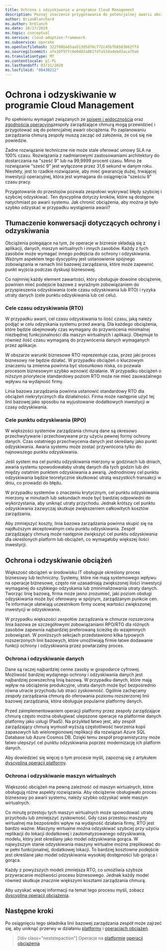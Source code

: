 ```yaml
---
title: Ochrona i odzyskiwanie w programie Cloud Management
description: Poznaj znaczenie przygotowania do potencjalnej awarii obciążenia. Dzięki temu zespół może wykrywać błędy szybciej i szybciej odzyskiwać.
author: BrianBlanchard
ms.author: brblanch
ms.date: 10/17/2019
ms.topic: conceptual
ms.service: cloud-adoption-framework
ms.subservice: operate
ms.openlocfilehash: 322f08ba65aa513d5d76c772c45bfb6563662ffd
ms.sourcegitcommit: afe10f97fc0e0402a881fdfa55dadebd3aca75ab
ms.translationtype: MT
ms.contentlocale: pl-PL
ms.lasthandoff: 03/31/2020
ms.locfileid: "80430212"
---
```

# <a name="protect-and-recover-in-cloud-management"></a>Ochrona i odzyskiwanie w programie Cloud Management

Po spełnieniu wymagań związanych ze [spisem i widocznością](./inventory.md) oraz [zgodnością operacyjną](./operational-compliance.md)zespoły zarządzające chmurą mogą przewidzieć i przygotować się do potencjalnej awarii obciążenia. Po zaplanowaniu zarządzania chmurą zespoły muszą zacząć od założenia, że coś się nie powiedzie.

Żadne rozwiązanie techniczne nie może stale oferować umowy SLA na 100% czasu. Rozwiązania z nadmiarowymi zastosowaniami architektury do dostarczania na "sześć 9" lub na 99,9999 procent czasu. Mimo że rozwiązanie "sześć 9" jest wyłączone przez 31,6 sekund w danym roku. Niestety, jest to rzadkie rozwiązanie, aby mieć gwarancję dużej, trwającej inwestycji operacyjnej, która jest wymagana do osiągnięcia "sześciu 9" czasu pracy.

Przygotowanie do przestojów pozwala zespołowi wykrywać błędy szybciej i szybciej odzyskiwać. Ten dyscyplina dotyczy kroków, które są dostępne natychmiast po awarii systemu. Jak chronić obciążenia, aby można je było szybko odzyskać w przypadku wystąpienia awarii?

## <a name="translate-protection-and-recovery-conversations"></a>Tłumaczenie konwersacji dotyczących ochrony i odzyskiwania

Obciążenia polegające na tym, że operacje w biznesie składają się z aplikacji, danych, maszyn wirtualnych i innych zasobów. Każdy z tych zasobów może wymagać innego podejścia do ochrony i odzyskiwania. Ważnym aspektem tego dyscypliny jest ustanowienie spójnego zobowiązania w ramach linii bazowej zarządzania, które może zapewnić punkt wyjścia podczas dyskusji biznesowej.

Co najmniej każdy element zawartości, który obsługuje dowolne obciążenie, powinien mieć podejście bazowe z wyraźnym zobowiązaniem do przyspieszenia odzyskiwania (cele czasu odzyskiwania lub RTO) i ryzyka utraty danych (cele punktu odzyskiwania lub cel celu).

### <a name="recovery-time-objectives-rto"></a>Cele czasu odzyskiwania (RTO)

W przypadku awarii, cel czasu odzyskiwania to ilość czasu, jaką należy podjąć w celu odzyskania systemu przed awarią. Dla każdego obciążenia, które będzie obejmowały czas wymagany do przywrócenia minimalnej niezbędnej funkcjonalności dla maszyn wirtualnych i aplikacji. Obejmuje to również ilość czasu wymaganą do przywrócenia danych wymaganych przez aplikacje.

W obszarze warunki biznesowe RTO reprezentuje czas, przez jaki proces biznesowy nie będzie działać. W przypadku obciążeń o kluczowym znaczeniu ta zmienna powinna być stosunkowo niska, co pozwala procesom biznesowym szybko wznowić działanie. W przypadku obciążeń o niższym priorytecie standardowy poziom RTO może nie mieć zauważalnego wpływu na wydajność firmy.

Linia bazowa zarządzania powinna ustanowić standardowy RTO dla obciążeń niekrytycznych dla działalności. Firma może następnie użyć tej linii bazowej jako sposobu na wyjustowanie dodatkowych inwestycji w czasy odzyskiwania.

### <a name="recovery-point-objectives-rpo"></a>Cele punktu odzyskiwania (RPO)

W większości systemów zarządzania chmurą dane są okresowo przechwytywane i przechowywane przy użyciu pewnej formy ochrony danych. Czas ostatniego przechwycenia danych jest określany jako punkt odzyskiwania. Awaria systemu może zostać przywrócona tylko do najnowszego punktu odzyskiwania.

Jeśli system ma cel punktu odzyskiwania mierzony w godzinach lub dniach, awaria systemu spowodowałaby utratę danych dla tych godzin lub dni między ostatnim punktem odzyskiwania a awarią. Jednodniowy cel punktu odzyskiwania będzie teoretycznie skutkować utratą wszystkich transakcji w dniu, co prowadzi do błędu.

W przypadku systemów o znaczeniu krytycznym, cel punktu odzyskiwania mierzony w minutach lub sekundach może być bardziej odpowiedni do wykorzystania, aby uniknąć utraty przychodu. Jednak krótszy cel punktu odzyskiwania zazwyczaj skutkuje zwiększeniem całkowitych kosztów zarządzania.

Aby zmniejszyć koszty, linia bazowa zarządzania powinna skupić się na najdłuższym akceptowalnym celu punktu odzyskiwania. Zespół zarządzający chmurą może następnie zwiększyć cel punktu odzyskiwania dla określonych platform lub obciążeń, co wymagałoby większej ilości inwestycji.

## <a name="protect-and-recover-workloads"></a>Ochrona i odzyskiwanie obciążeń

Większość obciążeń w środowisku IT obsługuje określony proces biznesowy lub techniczny. Systemy, które nie mają systemowego wpływu na operacje biznesowe, często nie uzasadniają zwiększonej ilości inwestycji wymaganej do szybkiego odzyskania lub zminimalizowania utraty danych. Tworząc linię bazową, firma może jasno zrozumieć, jaki poziom obsługi odzyskiwania może być oferowany w spójnym, zarządzanym punkcie cen. Te informacje ułatwiają uczestnikom firmy ocenę wartości zwiększonej inwestycji w odzyskiwanie.

W przypadku większości zespołów zarządzania w chmurze rozszerzona linia bazowa ze szczegółowymi zobowiązaniami RPO/RTO dla różnych zasobów zapewnia najbardziej preferowaną ścieżkę do wzajemnych zobowiązań. W poniższych sekcjach przedstawiono kilka typowych rozszerzonych linii bazowych, które umożliwiają firmie łatwe dodawanie funkcji ochrony i odzyskiwania przez powtarzalny proces.

### <a name="protect-and-recover-data"></a>Ochrona i odzyskiwanie danych

Dane są raczej najbardziej cenne zasoby w gospodarce cyfrowej. Możliwość bardziej wydajnego ochrony i odzyskiwania danych jest najbardziej powszechną linią bazową. W przypadku danych, które mają wpływ na obciążenie produkcyjne, utrata danych może być bezpośrednio równa utracie przychodu lub straci zyskowność. Ogólnie zachęcamy zespoły zarządzania chmurą do oferowania poziomu rozszerzonej linii bazowej zarządzania, która obsługuje popularne platformy danych.

Przed zaimplementowaniem operacji platformy przez zespoły zarządzające chmurą często można obsługiwać ulepszone operacje na platformie danych platformy jako usługi (PaaS). Na przykład łatwo jest, aby zespół zarządzający chmurą wymusił wyższą częstotliwość tworzenia kopii zapasowych lub wieloregionowej replikacji dla rozwiązań Azure SQL Database lub Azure Cosmos DB. Dzięki temu zespół programistyczny może łatwo ulepszyć cel punktu odzyskiwania poprzez modernizację ich platform danych.

Aby dowiedzieć się więcej o tym procesie myśli, zapoznaj się z artykułem [dyscyplina operacji platformy](./platform.md).

### <a name="protect-and-recover-vms"></a>Ochrona i odzyskiwanie maszyn wirtualnych

Większość obciążeń ma pewną zależność od maszyn wirtualnych, które obsługują różne aspekty rozwiązania. Aby obciążenie obsługiwało proces biznesowy po awarii systemu, należy szybko odzyskać wiele maszyn wirtualnych.

Co minutę przestoju tych maszyn wirtualnych może spowodować utratę przychodu lub zmniejszyć zyskowność. Gdy czas przestoju maszyny wirtualnej ma bezpośredni wpływ na wydajność działania firmy, RTO jest bardzo ważne. Maszyny wirtualne można odzyskiwać szybciej przy użyciu replikacji do lokacji dodatkowej i zautomatyzowanego odzyskiwania, modelu, który jest określany jako model odzyskiwania gorąca. W najwyższym stanie odzyskiwania maszyny wirtualne można zreplikować do w pełni funkcjonalnej, dodatkowej lokacji. To bardziej kosztowne podejście jest określane jako model odzyskiwania wysokiej dostępności lub gorąca i gorąca.

Każdy z powyższych modeli zmniejsza RTO, co umożliwia szybsze przywracanie możliwości procesu biznesowego. Jednak każdy model również skutkuje znacznie większymi kosztami zarządzania chmurą.

Aby uzyskać więcej informacji na temat tego procesu myśli, zobacz [dyscyplina operacji obciążenia](./workload.md).

## <a name="next-steps"></a>Następne kroki

Po osiągnięciu tego składnika linii bazowej zarządzania zespół może zajrzeć się, aby uniknąć przerwy w działaniu [platformy](./platform.md) i [operacjach obciążeń](./workload.md).

> [!div class="nextstepaction"]
> Operacje na [platformie](./platform.md)
> [operacji obciążenia](./workload.md)
